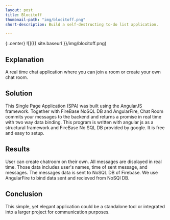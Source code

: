 ```yaml
---
layout: post
title: Blocitoff
thumbnail-path: "img/blocitoff.png"
short-description: Build a self-destructing to-do list application.

---
```


{:.center}
![]({{ site.baseurl }}/img/blocitoff.png)

## Explanation

A real time chat application where you can join a room or create your own chat room. 

## Solution

This Single Page Application (SPA) was built using the AngularJS framework. Together with FireBase NoSQL DB and AngularFire, Chat Room commits your messages to the backend and returns a promise in real time with two way data binding. 
This program is written with angular js as a structural framework and FireBase No SQL DB provided by google. It is free and easy to setup. 


## Results

User can create chatroom on their own. All messages are displayed in real time. Those data includes user's names, time of sent message, and messages. The messages data is sent to NoSQL DB of Firebase. We use AngularFire to bind data sent and recieved from NoSQl DB. 


## Conclusion
This simple, yet elegant application could be a standalone tool or integrated into a larger project for communication purposes. 
